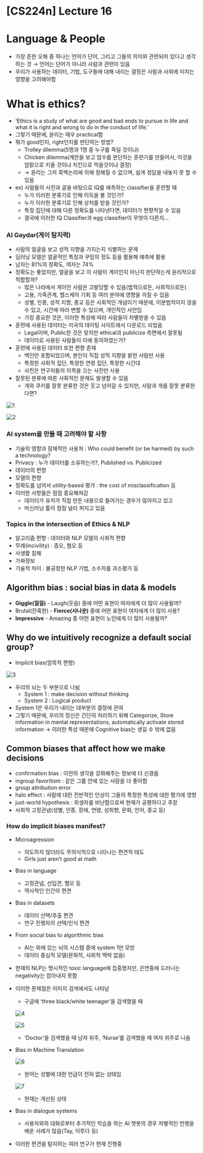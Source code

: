 # [CS224n] Lecture 16

# Language & People

- 가장 흔한 오해 중 하나는 언어가 단어, 그리고 그들의 의미와 관련되어 있다고 생각하는 것 → 언어는 단어가 아니라 사람과 관련이 있음
- 우리가 사용하는 데이터, 기법, 도구들에 대해 내리는 결정은 사람과 사회에 미치는 영향을 고려해야함

# What is ethics?

- ‘Ethics is a study of what are good and bad ends to pursue in life and what it is right and wrong to do in the conduct of life.’
- 그렇기 때문에, 윤리는 매우 practical함
- 뭐가 good인지, right인지를 판단하는 방법?
    - Trolley dilemma(5명과 1명 중 누구를 죽일 것이냐)
    - Chicken dilemma(계란을 보고 암수를 판단하는 훈련기를 만들어서, 이것을 암탉으로 키울 것이냐 치킨으로 먹을것이냐 결정)
    - → 윤리는 그저 흑백논리에 의해 정해질 수 없으며, 쉽게 정답을 내놓지 못 할 수 있음
- ex) 사람들의 사진과 글을 바탕으로 IQ를 예측하는 classifier을 훈련할 때
    - 누가 이러한 분류기로 인해 이득을 볼 것인가?
    - 누가 이러한 분류기로 인해 상처를 받을 것인가?
    - 특정 집단에 대해 다른 정확도를 나타낸다면, 데이터가 편향적일 수 있음
    - 결국에 이러한 IQ Classifier과 egg classifier이 무엇이 다른지...

### AI Gaydar(게이 탐지력)

- 사람의 얼굴을 보고 성적 지향을 가지는지 식별하는 문제
- 딥러닝 모델은 얼굴적인 특징과 꾸밈의 정도 등을 활용해 예측에 활용
- 남자는 81%의 정확도, 여자는 74%
- 정확도는 좋았지만, 얼굴을 보고 이 사람이 게이인지 아닌지 판단하는게 윤리적으로 적합할까?
    - 많은 나라에서 게이인 사람은 고발당할 수 있음(법적으로든, 사회적으로든)
    - 고용, 가족관계, 헬스케어 기회 등 여러 분야에 영향을 끼칠 수 있음
    - 성별, 인종, 성적 지향, 종교 등은 사회적인 개념이기 때문에, 이분법적이지 않을 수 있고, 시간에 따라 변할 수 있으며, 개인적인 사안임
    - 가장 중요한 것은, 이러한 특성에 따라 사람들이 차별받을 수 있음
- 훈련에 사용된 데이터는 미국의 데이팅 사이트에서 다운로드 되었음
    - Legal이며, Public한 것은 맞지만 ethical과 publicize 측면에서 잘못됨
    - 데이터로 사용된 사람들이 이에 동의하였는가?
- 훈련에 사용된 데이터 또한 편향 존재
    - 백인만 포함되었으며, 본인이 직접 성적 지향을 밝힌 사람만 사용
    - 특정한 사회적 집단, 특정한 연령 집단, 특정한 시간대
    - 사진은 연구자들의 이목을 끄는 사진만 사용
- 잘못된 분류에 따른 사회적인 문제도 발생할 수 있음
    - 개와 쿠키를 잘못 분류한 것은 웃고 넘어갈 수 있지만, 사람과 개를 잘못 분류한다면?

![1](https://user-images.githubusercontent.com/99728502/226591691-2e19b88e-629b-418a-8309-b558b71c90c0.png)

![2](https://user-images.githubusercontent.com/99728502/226591719-3721996d-842f-4174-84d9-e1d6b8ec754a.png)

### AI system을 만들 때 고려해야 할 사항

- 기술의 영향과 잠재적인 사용처 : Who could benefit (or be harmed) by such a technology?
- Privacy : 누가 데이터를 소유하는가?, Published vs. Publicized
- 데이터의 편향
- 모델의 편향
- 정확도를 넘어서 utility-based 평가 : the cost of misclassification 등
- 이러한 사항들은 점점 중요해져감
    - 데이터가 유저가 직접 만든 내용으로 들어가는 경우가 많아지고 있고
    - 머신러닝 툴이 점점 널리 퍼지고 있음

### Topics in the intersection of Ethics & NLP

- 알고리즘 편향 : 데이터와 NLP 모델의 사회적 편향
- 무례(incivility) : 증오, 혐오 등
- 사생활 침해
- 가짜정보
- 기술적 차이 : 불공정한 NLP 기법, 소수자를 과소평가 등

## Algorithm bias : social bias in data & models

- **Giggle(낄낄)** - Laugh(웃음) 중에 어떤 표현이 여자에게 더 많이 사용될까?
- Brutal(잔혹한) - **Fierce(사나운)** 중에 어떤 표현이 여자에게 더 많이 사용?
- **Impressive** - Amazing 중 어떤 표현이 노인에게 더 많이 사용될까?

## Why do we intuitively recognize a default social group?

- Implicit bias(암묵적 편향)

![3](https://user-images.githubusercontent.com/99728502/226591748-d1b59570-3106-4513-bf29-648dc64ba588.png)

- 우리의 뇌는 두 부분으로 나뉨
    - System 1 : make decision without thinking
    - System 2 : Logical product
- System 1은 우리가 내리는 대부분의 결정에 관여
- 그렇기 때문에, 우리의 정신은 간단히 처리하기 위해 Categorize, Store information in mental representations, automatically activate stored information → 이러한 특성 때문에 Cognitive bias는 생길 수 밖에 없음

## Common biases that affect how we make decisions

- confirmation bias : 이전의 생각을 강화해주는 정보에 더 신경씀
- ingroup favoritism : 같은 그룹 안에 있는 사람을 더 좋아함
- group attribution error
- halo effect : 사람에 대한 전반적인 인상이 그들의 특정한 특성에 대한 평가에 영향
- just-world hypothesis : 희생자를 비난함으로써 현재가 공평하다고 주장
- 사회적 고정관념(성별, 인종, 장애, 연령, 성취향, 문화, 언어, 종교 등)

### How do implicit biases manifest?

- Microagression
    - 의도하지 않더라도 무의식적으로 나타나는 편견적 태도
    - Girls just aren’t good at math
- Bias in language
    - 고정관념, 선입견, 혐오 등
    - 역사적인 인간의 편견
- Bias in datasets
    - 데이터 선택/추출 편견
    - 연구 진행자의 선택/인식 편견
- From social bias to algorithmic bias
    - AI는 위에 있는 뇌의 시스템 중에 system 1만 모방
    - 데이터 중심적 모델(문화적, 사회적 맥락 없음)
- 현재의 NLP는 명시적인 toxic language에 집중했지만, 은연중에 드러나는 negativity는 잡아내지 못함
- 이러한 문제점은 이미지 검색에서도 나타남
    - 구글에 ‘three black/white teenager’을 검색했을 때
    
    ![4](https://user-images.githubusercontent.com/99728502/226591833-ada6a5ac-7cc0-4f87-a2e3-656acb47a1ad.png)

    ![5](https://user-images.githubusercontent.com/99728502/226591850-bcb5372e-6ef2-48f9-a971-d2791c2aa89d.png)

    - ‘Doctor’을 검색했을 때 남자 위주, ‘Nurse’를 검색했을 때 여자 위주로 나옴
- Bias in Machine Translation
    
    ![6](https://user-images.githubusercontent.com/99728502/226591875-b816339f-3120-471f-a96a-13fff843b334.png)

    - 원어는 성별에 대한 언급이 전혀 없는 상태임
    
    ![7](https://user-images.githubusercontent.com/99728502/226591895-d023129c-4bdc-43fe-9263-912e7269fb8b.png)

    - 현재는 개선된 상태
- Bias in dialogue systems
    - 사용자와의 대화로부터 추가적인 학습을 하는 AI 챗봇의 경우 차별적인 언행을 배운 사례가 많음(Tay, 이루다 등)
- 이러한 편견을 탐지하는 여러 연구가 현재 진행중
